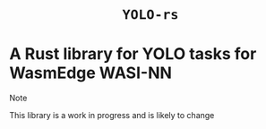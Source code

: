 <div align="center">
  <h1><code>YOLO-rs</code></h1>
  </p>
</div>

# A Rust library for YOLO tasks for WasmEdge WASI-NN

> [!NOTE]  
> This library is a work in progress and is likely to change

